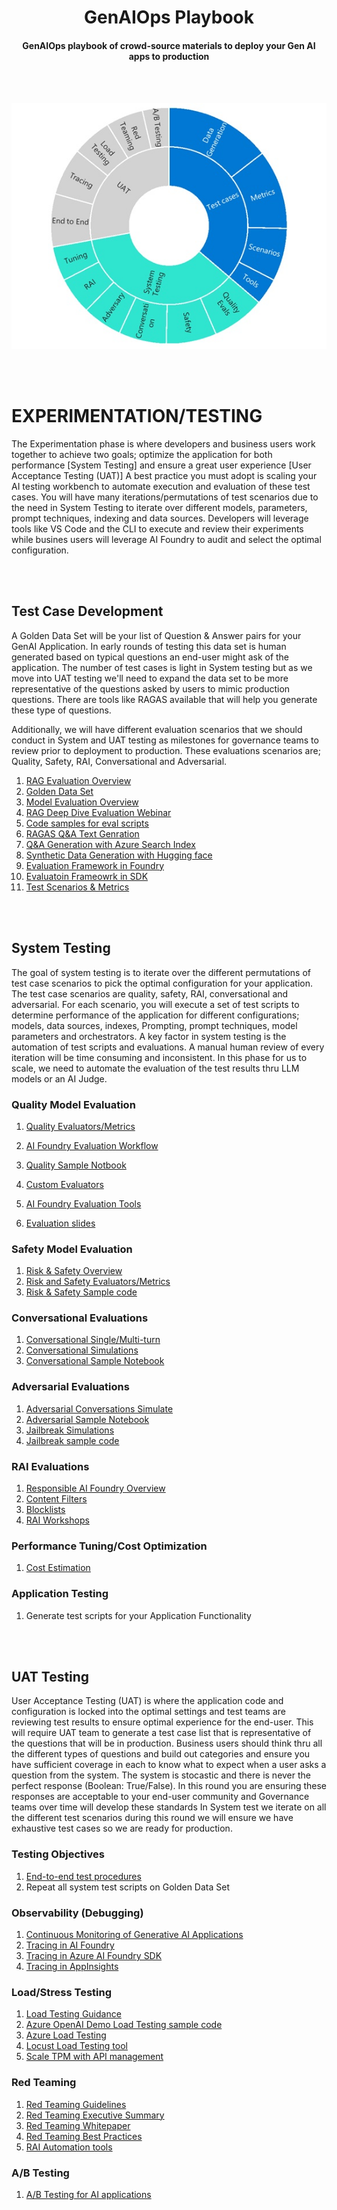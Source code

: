 <h1 style="text-align: center;">GenAIOps Playbook</h1>
<h4 style="text-align: center;">GenAIOps playbook of crowd-source materials to deploy your Gen AI apps to production</h4>
<br></br>

![Experimentation Phase](/docs/Test.jpg)

<br></br>
# EXPERIMENTATION/TESTING
The Experimentation phase is where developers and business users work together to achieve two goals; optimize the application for both performance [System Testing] and ensure a great user experience [User Acceptance Testing (UAT)]  A best practice you must adopt is scaling your AI testing workbench to automate execution and evaluation of these test cases.  You will have many iterations/permutations of test scenarios due to the need in System Testing to iterate over different models, parameters, prompt techniques, indexing and data sources.  Developers will leverage tools like VS Code and the CLI to execute and review their experiments while busines users will leverage AI Foundry to audit and select the optimal configuration.

<br></br>
## Test Case Development

A Golden Data Set will be your list of Question & Answer pairs for your GenAI Application.  In early rounds of testing this data set is human generated based on typical questions an end-user might ask of the application.  The number of test cases is light in System testing but as we move into UAT testing we'll need to expand the data set to be more representative of the questions asked by users to mimic production questions.  There are tools like RAGAS available that will help you generate these type of questions.

Additionally, we will have different evaluation scenarios that we should conduct in System and UAT testing as milestones for governance teams to review prior to deployment to production.  These evaluations scenarios are; Quality, Safety, RAI, Conversational and Adversarial.

1. [RAG Evaluation Overview](https://github.com/Azure-Samples/ai-rag-chat-evaluator?tab=readme-ov-file#evaluating-a-rag-chat-app)
1. [Golden Data Set](https://github.com/microsoft/promptflow-resource-hub/blob/main/sample_gallery/golden_dataset/copilot-golden-dataset-creation-guidance.md)
1. [Model Evaluation Overview](https://azure.github.io/Cloud-Native/30-days-of-ia-2024/evaluate-with-ai)
1. [RAG Deep Dive Evaluation Webinar](https://developer.microsoft.com/en-us/reactor/events/24578/)
1. [Code samples for eval scripts](https://github.com/Azure-Samples/azureai-samples/tree/main/scenarios/evaluate#objective)
1. [RAGAS Q&A Text Genration](https://docs.ragas.io/en/latest/concepts/test_data_generation/rag/#relationship-builder)
1. [Q&A Generation with Azure Search Index](https://github.com/Azure-Samples/azureai-samples/tree/main/scenarios/evaluate/Simulators/Simulate_Context-Relevant_Data/Simulate_From_Azure_Search_Index)
1. [Synthetic Data Generation with Hugging face](https://huggingface.co/blog/synthetic-data-generator)
1. [Evaluation Framework in Foundry](https://learn.microsoft.com/en-us/azure/ai-studio/how-to/evaluate-generative-ai-app)
1. [Evaluatoin Frameowrk in SDK](https://learn.microsoft.com/en-us/azure/ai-studio/how-to/develop/evaluate-sdk?source=recommendations)
1. [Test Scenarios & Metrics](https://medium.com/data-science-at-microsoft/evaluating-llm-based-chatbots-a-comprehensive-guide-to-performance-metrics-9c2388556d3e)


<br></br>
## System Testing
The goal of system testing is to iterate over the different permutations of test case scenarios to pick the optimal configuration for your application.  The test case scenarios are quality, safety, RAI, conversational and adversarial.  For each scenario, you will execute a set of test scripts to determine performance of the application for different configurations; models, data sources, indexes, Prompting, prompt techniques, model parameters and orchestrators.  A key factor in system testing is the automation of test scripts and evaluations.  A manual human review of every iteration will be time consuming and inconsistent.  In this phase for us to scale, we need to automate the evaluation of the test results thru LLM models or an AI Judge.

### Quality Model Evaluation
1. [Quality Evaluators/Metrics](https://learn.microsoft.com/en-us/azure/ai-studio/concepts/evaluation-metrics-built-in?tabs=warning#generation-quality-metrics)
1. [AI Foundry Evaluation Workflow](https://learn.microsoft.com/en-us/azure/ai-studio/how-to/flow-bulk-test-evaluation)
1. [Quality Sample Notbook](https://github.com/Azure-Samples/azureai-samples/blob/main/scenarios/evaluate/Supported_Evaluation_Metrics/AI_Judge_Evaluators_Quality/AI_Judge_Evaluators_Quality.ipynb)

1. [Custom Evaluators](https://github.com/realmanisingh/azure-ai-foundry-custom-evaluation)
1. [AI Foundry Evaluation Tools](https://learn.microsoft.com/en-us/azure/ai-studio/how-to/evaluate-results)
1. [Evaluation slides](https://aka.ms/ragdeepdive/evaluation/slides)

### Safety Model Evaluation
1. [Risk & Safety Overview](https://techcommunity.microsoft.com/blog/aiplatformblog/introducing-ai-assisted-risk-and-safety-evaluations-in-azure-ai-foundry/4098595)
1. [Risk and Safety Evaluators/Metrics](https://learn.microsoft.com/en-us/azure/ai-studio/concepts/evaluation-metrics-built-in?tabs=warning#risk-and-safety-evaluators)
1. [Risk & Safety Sample code](https://github.com/Azure-Samples/rag-data-openai-python-promptflow/blob/main/src/evaluation/evaluatesafetyrisks.py)

### Conversational Evaluations
1. [Conversational Single/Multi-turn](https://learn.microsoft.com/en-us/azure/ai-studio/concepts/evaluation-metrics-built-in?tabs=warning#conversation-single-turn-and-multi-turn)
1. [Conversational Simulations](https://learn.microsoft.com/en-us/azure/ai-studio/how-to/develop/simulator-interaction-data#generate-synthetic-data-and-simulate-non-adversarial-tasks)
1. [Conversational Sample Notebook](https://github.com/Azure-Samples/azureai-samples/blob/main/scenarios/evaluate/Simulators/Simulate_Context-Relevant_Data/Simulate_From_Conversation_Starter/Simulate_From_Conversation_Starter.ipynb)


### Adversarial Evaluations
1. [Adversarial Conversations Simulate](https://learn.microsoft.com/en-us/azure/ai-studio/how-to/develop/simulator-interaction-data#generate-adversarial-simulations-for-safety-evaluation)
1. [Adversarial Sample Notebook](https://github.com/Azure-Samples/azureai-samples/blob/main/scenarios/evaluate/Simulators/Simulate_Adversarial_Data/Simulate_Adversarial.ipynb)
1. [Jailbreak Simulations](https://learn.microsoft.com/en-us/azure/ai-studio/how-to/develop/simulator-interaction-data#simulating-jailbreak-attacks)
1. [Jailbreak sample code](https://github.com/Azure-Samples/azureai-samples/blob/main/scenarios/evaluate/Supported_Evaluation_Metrics/AI_Judge_Evaluators_Safety_Risks/AI_Judge_Evaluators_Safety_Risks_Text.ipynb)

### RAI Evaluations
1. [Responsible AI Foundry Overview](https://learn.microsoft.com/en-us/azure/ai-studio/responsible-use-of-ai-overview)
1. [Content Filters](https://learn.microsoft.com/en-us/azure/ai-studio/concepts/content-filtering)
1. [Blocklists](https://learn.microsoft.com/en-us/azure/ai-services/openai/how-to/use-blocklists?tabs=api)
1. [RAI Workshops](https://github.com/Azure-Samples/RAI-workshops?tab=readme-ov-file)

### Performance Tuning/Cost Optimization
1. [Cost Estimation](https://azure.github.io/Cloud-Native/60DaysOfIA/managing-the-cost-of-intelligent-apps)

### Application Testing
1. Generate test scripts for your Application Functionality

<br></br>
## UAT Testing
User Acceptance Testing (UAT) is where the application code and configuration is locked into the optimal settings and test teams are reviewing test results to ensure optimal experience for the end-user.  This will require UAT team to generate a test case list that is representative of the questions that will be in production.  Business users should think thru all the different types of questions and build out categories and ensure you have sufficient coverage in each to know 
what to expect when a user asks a question from the system.  The system is stocastic and there is never the perfect response (Boolean: True/False).  In this round you are ensuring these responses are acceptable to your end-user community and Governance teams over time will develop these standards
In System test we iterate on all the different test scenarios during this round we will ensure we have exhaustive test cases so we are ready for production.

### Testing Objectives
1. [End-to-end test procedures](https://learn.microsoft.com/en-us/azure/well-architected/ai/test)
1. Repeat all system test scripts on Golden Data Set

### Observability (Debugging)
1. [Continuous Monitoring of Generative AI Applications](https://techcommunity.microsoft.com/blog/aiplatformblog/continuously-monitor-your-genai-application-with-azure-ai-foundry-and-azure-moni/4303450)
1. [Tracing in AI Foundry](https://learn.microsoft.com/en-us/azure/ai-studio/how-to/develop/visualize-traces)
1. [Tracing in Azure AI Foundry SDK](https://learn.microsoft.com/en-us/azure/ai-studio/concepts/trace)
1. [Tracing in AppInsights](https://learn.microsoft.com/en-us/azure/ai-studio/how-to/develop/trace-production-sdk#view-tracing-data-in-application-insights)

### Load/Stress Testing
1. [Load Testing Guidance](https://techcommunity.microsoft.com/blog/azure-ai-services-blog/load-testing-rag-based-generative-ai-applications/4086993)
1. [Azure OpenAI Demo Load Testing sample code](https://github.com/Azure-Samples/azure-search-openai-demo/blob/main/docs/productionizing.md#load-testing)
1. [Azure Load Testing](https://github.com/Azure/GPT-RAG/blob/main/docs/LOAD_TESTING.md)
1. [Locust Load Testing tool](https://learn.microsoft.com/en-us/azure/load-testing/quickstart-create-run-load-test-with-locust?tabs=portal)
1. [Scale TPM with API management](https://learn.microsoft.com/en-us/azure/developer/python/get-started-app-chat-scaling-with-azure-api-management?tabs=github-codespaces%2Cinitial-deployment)

### Red Teaming
1. [Red Teaming Guidelines](https://learn.microsoft.com/en-us/azure/ai-services/openai/concepts/red-teaming)
1. [Red Teaming Executive Summary](https://www.microsoft.com/en-us/security/blog/2025/01/13/3-takeaways-from-red-teaming-100-generative-ai-products/)
1. [Red Teaming Whitepaper](https://airedteamwhitepapers.blob.core.windows.net/lessonswhitepaper/MS_AIRT_Lessons_eBook.pdf)
1. [Red Teaming Best Practices](https://news.microsoft.com/source/features/ai/red-teams-think-like-hackers-to-help-keep-ai-safe/)
1. [RAI Automation tools](https://azure.github.io/PyRIT/)

### A/B Testing
1. [A/B Testing for AI applications](https://learn.microsoft.com/en-us/azure/ai-studio/concepts/a-b-experimentation)